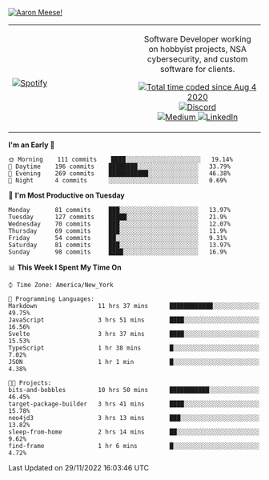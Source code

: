 [![Aaron Meese!](https://user-images.githubusercontent.com/17814535/88975338-a2aabf00-d27f-11ea-963f-8a19608716b4.png)](https://github.com/ajmeese7/readme-ascii "README ASCII")

<!-- Modified from project here: https://github.com/novatorem/novatorem -->
<table width="100%">
  <tr>
  <td width="50%">

&nbsp; <br> [![Spotify](https://ajmeese7.vercel.app/api/spotify)](https://open.spotify.com/user/ajmeese)

  </td>
  <td width="50%">
    <p align="center">
    Software Developer working on hobbyist projects, NSA cybersecurity, and custom software for clients.
    </p>
    <p align="center">
      <a href="https://wakatime.com/@f726891d-3b02-46cd-9b60-e8c59f9e2b14">
        <img src="https://wakatime.com/badge/user/f726891d-3b02-46cd-9b60-e8c59f9e2b14.svg" alt="Total time coded since Aug 4 2020" title="WakaTime" />
      </a>
      <a href="http://link.aaronmeese.com/discord">
        <img src="https://img.shields.io/badge/discord-ajmeese7%234835-369?style=flat-square&logo=discord&logoColor=white&color=purple" alt="Discord" title="Discord">
      </a>
      <br />
      <a href="https://link.aaronmeese.com/medium">
        <img src="https://img.shields.io/badge/medium-ajmeese7-1DB954?style=flat-square&logo=medium&logoColor=white" alt="Medium" title="Medium">
      </a>
      <a href="https://link.aaronmeese.com/linkedin">
        <img src="https://img.shields.io/badge/linkedIn-aaronmeese-1DB954?style=flat-square&logo=linkedin&logoColor=white&color=blue" alt="LinkedIn" title="LinkedIn">
      </a>
    </p>
  </td>

</table>

[//]: <> (The `&nbsp;` is to have Aphelion take up more space)

<!--START_SECTION:waka-->
**I'm an Early 🐤** 

```text
🌞 Morning    111 commits    ████░░░░░░░░░░░░░░░░░░░░░   19.14% 
🌆 Daytime    196 commits    ████████░░░░░░░░░░░░░░░░░   33.79% 
🌃 Evening    269 commits    ███████████░░░░░░░░░░░░░░   46.38% 
🌙 Night      4 commits      ░░░░░░░░░░░░░░░░░░░░░░░░░   0.69%

```
📅 **I'm Most Productive on Tuesday** 

```text
Monday       81 commits     ███░░░░░░░░░░░░░░░░░░░░░░   13.97% 
Tuesday      127 commits    █████░░░░░░░░░░░░░░░░░░░░   21.9% 
Wednesday    70 commits     ███░░░░░░░░░░░░░░░░░░░░░░   12.07% 
Thursday     69 commits     ███░░░░░░░░░░░░░░░░░░░░░░   11.9% 
Friday       54 commits     ██░░░░░░░░░░░░░░░░░░░░░░░   9.31% 
Saturday     81 commits     ███░░░░░░░░░░░░░░░░░░░░░░   13.97% 
Sunday       98 commits     ████░░░░░░░░░░░░░░░░░░░░░   16.9%

```


📊 **This Week I Spent My Time On** 

```text
⌚︎ Time Zone: America/New_York

💬 Programming Languages: 
Markdown                 11 hrs 37 mins      ████████████░░░░░░░░░░░░░   49.75% 
JavaScript               3 hrs 51 mins       ████░░░░░░░░░░░░░░░░░░░░░   16.56% 
Svelte                   3 hrs 37 mins       ████░░░░░░░░░░░░░░░░░░░░░   15.53% 
TypeScript               1 hr 38 mins        █░░░░░░░░░░░░░░░░░░░░░░░░   7.02% 
JSON                     1 hr 1 min          █░░░░░░░░░░░░░░░░░░░░░░░░   4.38%

🐱‍💻 Projects: 
bits-and-bobbles         10 hrs 50 mins      ███████████░░░░░░░░░░░░░░   46.45% 
target-package-builder   3 hrs 41 mins       ████░░░░░░░░░░░░░░░░░░░░░   15.78% 
neo4jd3                  3 hrs 13 mins       ███░░░░░░░░░░░░░░░░░░░░░░   13.82% 
sleep-from-home          2 hrs 14 mins       ██░░░░░░░░░░░░░░░░░░░░░░░   9.62% 
find-frame               1 hr 6 mins         █░░░░░░░░░░░░░░░░░░░░░░░░   4.72%

```


 Last Updated on 29/11/2022 16:03:46 UTC
<!--END_SECTION:waka-->
